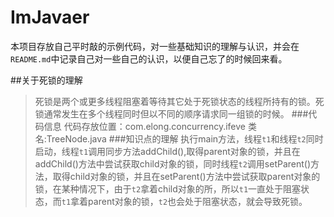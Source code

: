 # ImJavaer
本项目存放自己平时敲的示例代码，对一些基础知识的理解与认识，并会在`README.md`中记录自己对一些自己的认识，以便自己忘了的时候回来看。

##关于死锁的理解
> 死锁是两个或更多线程阻塞着等待其它处于死锁状态的线程所持有的锁。死锁通常发生在多个线程同时但以不同的顺序请求同一组锁的时候。
###代码信息
代码存放位置：com.elong.concurrency.ifeve
类名:TreeNode.java
###知识点的理解
执行main方法，线程`t1`和线程`t2`同时启动，线程`t1`调用同步方法addChild(),取得parent对象的锁，并且在addChild()方法中尝试获取child对象的锁，同时线程`t2`调用setParent()方法，取得child对象的锁，并且在setParent()方法中尝试获取parent对象的锁，在某种情况下，由于`t2`拿着child对象的所，所以`t1`一直处于阻塞状态，而`t1`拿着parent对象的锁，`t2`也会处于阻塞状态，就会导致死锁。
